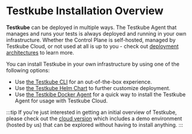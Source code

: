 # Testkube Installation Overview

**Testkube** can be deployed in multiple ways. The Testkube Agent that manages and runs your tests is 
always deployed and running in your own infrastructure. Whether the Control Plane is self-hosted, managed 
by Testkube Cloud, or not used at all is up to you - check out [deployment architectures](deployment-architectures) to learn more.

You can install Testkube in your own infrastructure by using one of the following options:

- Use [the Testkube CLI][testkube-cli] for an out-of-the-box experience.
- Use [the Testkube Helm Chart][testkube-helm] to further customize deployment.
- Use [the Testkibe Docker Agent][docker-agent] for a quick way to install the Testkube Agent for usage with Testkube Cloud.

:::tip
If you're just interested in getting an initial overview of Testkube, please check out the 
[cloud version](https://app.testkube.io/) which includes a demo environment (hosted by us) that 
can be explored without having to install anything.
:::

[testkube-cli]: /articles/install/install-with-cli
[testkube-helm]: /articles/install/install-with-helm
[testkube-architectures]: /articles/install/deployment-architectures
[docker-agent]: /articles/install/docker-agent

